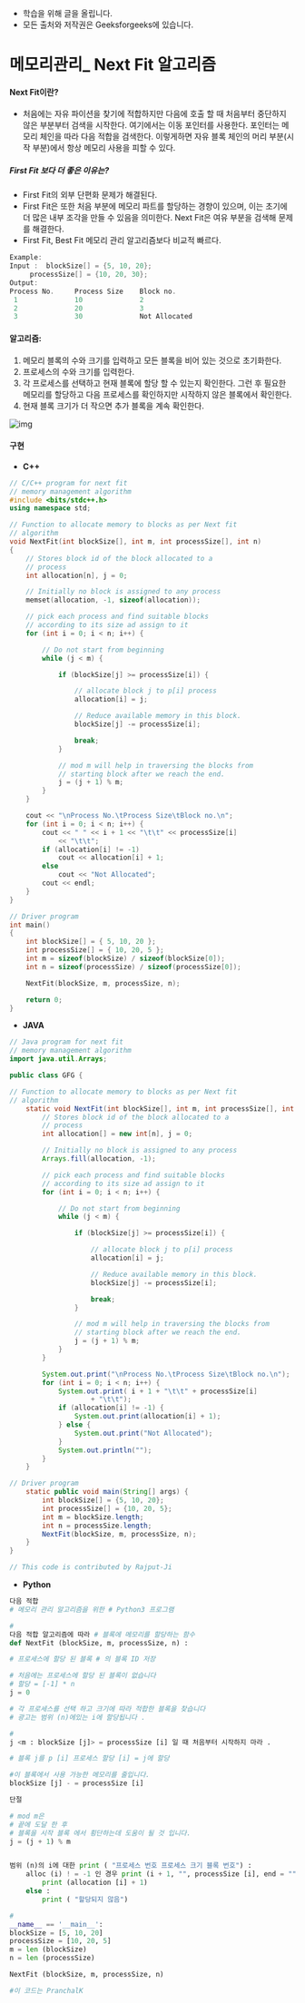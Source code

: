 - 학습을 위해 글을 올립니다.
- 모든 출처와 저작권은 Geeksforgeeks에 있습니다.

[^출처]: https://www.geeksforgeeks.org/



# 메모리관리_ Next Fit 알고리즘

#### Next Fit이란?

- 처음에는 자유 파이션을 찾기에 적합하지만 다음에 호출 할 때 처음부터 중단하지 않은 부분부터 검색을 시작한다. 여기에서는 이동 포인터를 사용한다. 포인터는 메모리 체인을 따라 다음 적합을 검색한다. 이렇게하면 자유 블록 체인의 머리 부분(시작 부분)에서 항상 메모리 사용을 피할 수 있다.

##### First Fit 보다 더 좋은 이유는?

- First Fit의 외부 단편화 문제가 해결된다.
- First Fit은 또한 처음 부분에 메모리 파트를 할당하는 경향이 있으며, 이는 초기에 더 많은 내부 조각을 만들 수 있음을 의미한다. Next Fit은 여유 부분을 검색해 문제를 해결한다.
- First Fit, Best Fit 메모리 관리 알고리즘보다 비교적 빠르다.

```c
Example:
Input :  blockSize[] = {5, 10, 20};
     processSize[] = {10, 20, 30};
Output:
Process No.     Process Size    Block no.
 1              10              2
 2              20              3
 3              30              Not Allocated
```



#### 알고리즘:

1. 메모리 블록의 수와 크기를 입력하고 모든 블록을 비어 있는 것으로 초기화한다.
2. 프로세스의 수와 크기를 입력한다.
3. 각 프로세스를 선택하고 현재 블록에 할당 할 수 있는지 확인한다. 그런 후 필요한 메모리를 할당하고 다음 프로세스를 확인하지만 시작하지 않은 블록에서 확인한다.
4. 현재 블록 크기가 더 작으면 추가 블록을 계속 확인한다.

![img](https://cdncontribute.geeksforgeeks.org/wp-content/uploads/next-fit-algorithm-operating-system.png)

#### 구현

- **C++**

```c++
// C/C++ program for next fit 
// memory management algorithm 
#include <bits/stdc++.h> 
using namespace std; 

// Function to allocate memory to blocks as per Next fit 
// algorithm 
void NextFit(int blockSize[], int m, int processSize[], int n) 
{ 
	// Stores block id of the block allocated to a 
	// process 
	int allocation[n], j = 0; 

	// Initially no block is assigned to any process 
	memset(allocation, -1, sizeof(allocation)); 

	// pick each process and find suitable blocks 
	// according to its size ad assign to it 
	for (int i = 0; i < n; i++) { 

		// Do not start from beginning 
		while (j < m) { 

			if (blockSize[j] >= processSize[i]) { 

				// allocate block j to p[i] process 
				allocation[i] = j; 

				// Reduce available memory in this block. 
				blockSize[j] -= processSize[i]; 

				break; 
			} 

			// mod m will help in traversing the blocks from 
			// starting block after we reach the end. 
			j = (j + 1) % m; 
		} 
	} 

	cout << "\nProcess No.\tProcess Size\tBlock no.\n"; 
	for (int i = 0; i < n; i++) { 
		cout << " " << i + 1 << "\t\t" << processSize[i] 
			<< "\t\t"; 
		if (allocation[i] != -1) 
			cout << allocation[i] + 1; 
		else
			cout << "Not Allocated"; 
		cout << endl; 
	} 
} 

// Driver program 
int main() 
{ 
	int blockSize[] = { 5, 10, 20 }; 
	int processSize[] = { 10, 20, 5 }; 
	int m = sizeof(blockSize) / sizeof(blockSize[0]); 
	int n = sizeof(processSize) / sizeof(processSize[0]); 

	NextFit(blockSize, m, processSize, n); 

	return 0; 
} 

```

- **JAVA**

```java
// Java program for next fit 
// memory management algorithm 
import java.util.Arrays; 

public class GFG { 

// Function to allocate memory to blocks as per Next fit 
// algorithm 
	static void NextFit(int blockSize[], int m, int processSize[], int n) { 
		// Stores block id of the block allocated to a 
		// process 
		int allocation[] = new int[n], j = 0; 

		// Initially no block is assigned to any process 
		Arrays.fill(allocation, -1); 

		// pick each process and find suitable blocks 
		// according to its size ad assign to it 
		for (int i = 0; i < n; i++) { 

			// Do not start from beginning 
			while (j < m) { 

				if (blockSize[j] >= processSize[i]) { 

					// allocate block j to p[i] process 
					allocation[i] = j; 

					// Reduce available memory in this block. 
					blockSize[j] -= processSize[i]; 

					break; 
				} 

				// mod m will help in traversing the blocks from 
				// starting block after we reach the end. 
				j = (j + 1) % m; 
			} 
		} 

		System.out.print("\nProcess No.\tProcess Size\tBlock no.\n"); 
		for (int i = 0; i < n; i++) { 
			System.out.print( i + 1 + "\t\t" + processSize[i] 
					+ "\t\t"); 
			if (allocation[i] != -1) { 
				System.out.print(allocation[i] + 1); 
			} else { 
				System.out.print("Not Allocated"); 
			} 
			System.out.println(""); 
		} 
	} 

// Driver program 
	static public void main(String[] args) { 
		int blockSize[] = {5, 10, 20}; 
		int processSize[] = {10, 20, 5}; 
		int m = blockSize.length; 
		int n = processSize.length; 
		NextFit(blockSize, m, processSize, n); 
	} 
} 

// This code is contributed by Rajput-Ji 

```

- **Python**

```python
다음 적합 
# 메모리 관리 알고리즘을 위한 # Python3 프로그램

# 
다음 적합 알고리즘에 따라 # 블록에 메모리를 할당하는 함수 
def NextFit (blockSize, m, processSize, n) :

# 프로세스에 할당 된 블록 # 의 블록 ID 저장

# 처음에는 프로세스에 할당 된 블록이 없습니다
# 할당 = [-1] * n 
j = 0

# 각 프로세스를 선택 하고 크기에 따라 적합한 블록을 찾습니다
# 광고는 범위 (n)에있는 i에 할당됩니다 .

# 
j <m : blockSize [j]> = processSize [i] 일 때 처음부터 시작하지 마라 .

# 블록 j를 p [i] 프로세스 할당 [i] = j에 할당

#이 블록에서 사용 가능한 메모리를 줄입니다. 
blockSize [j] - = processSize [i]

단절

# mod m은
# 끝에 도달 한 후 
# 블록을 시작 블록 에서 횡단하는데 도움이 될 것 입니다. 
j = (j + 1) % m


범위 (n)의 i에 대한 print ( "프로세스 번호 프로세스 크기 블록 번호") : 
	alloc (i) ! = -1 인 경우 print (i + 1, "", processSize [i], end = "") 
		print (allocation [i] + 1) 
	else : 
		print ( "할당되지 않음")

# 
__name__ == '__main__': 
blockSize = [5, 10, 20] 
processSize = [10, 20, 5] 
m = len (blockSize) 
n = len (processSize)

NextFit (blockSize, m, processSize, n)

#이 코드는 PranchalK
```

